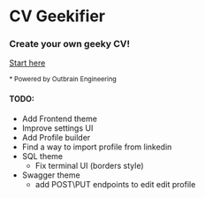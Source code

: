 # CV Geekifier

### Create your own geeky CV!

[Start here](https://outbrain.github.io/cv-geekifier/)


<sup>* Powered by Outbrain Engineering</sup>


#### TODO:
* Add Frontend theme
* Improve settings UI
* Add Profile builder
* Find a way to import profile from linkedin
* SQL theme
    * Fix terminal UI (borders style)
* Swagger theme
    * add POST\PUT endpoints to edit edit profile
    
   
